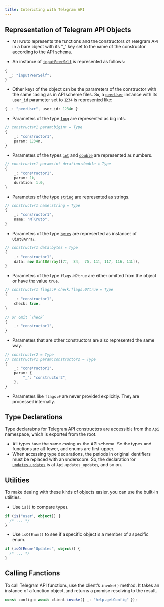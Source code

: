 ```yaml
---
title: Interacting with Telegram API
---
```


## Representation of Telegram API Objects

- MTKruto represents the functions and the constructors of Telegram API in a
  bare object with its "_" key set to the name of the constructor according to
  the API schema.

- An instance of
  [`inputPeerSelf`](https://core.telegram.org/constructor/inputPeerSelf) is
  represented as follows:

```ts
{
  _: "inputPeerSelf";
}
```

- Other keys of the object can be the parameters of the constructor with the
  same casing as in API scheme files. So, a
  [`peerUser`](https://core.telegram.org/constructor/inputPeerSelf) instance
  with its `user_id` parameter set to `1234` is represented like:

```ts
{ _: "peerUser", user_id: 1234n }
```

- Parameters of the type [`long`](https://core.telegram.org/type/long) are
  represented as big ints.

```ts
// constructor1 param:bigint = Type
{
    _: "constructor1",
    param: 1234n,
}
```

- Parameters of the types [`int`](https://core.telegram.org/type/int) and
  [`double`](https://core.telegram.org/type/double) are represented as numbers.

```ts
// constructor1 param:int duration:double = Type
{
    _: "constructor1",
    param: 10,
    duration: 1.0,
}
```

- Parameters of the type [`string`](https://core.telegram.org/type/string) are
  represented as strings.

```ts
// constructor1 name:string = Type
{
    _: "constructor1",
    name: "MTKruto",
}
```

- Parameters of the type [`bytes`](https://core.telegram.org/type/bytes) are
  represented as instances of `Uint8Array`.

```ts
// constructor1 data:bytes = Type
{
    _: "constructor1",
    data: new Uint8Array([77,  84,  75, 114, 117, 116, 111]),
}
```

- Parameters of the type `flags.N?true` are either omitted from the object or
  have the value `true`.

```ts
// constructor1 flags:# check:flags.0?true = Type
{
    _: "constructor1",
    check: true,
}

// or omit `check`
{
    _: "constructor1",
}
```

- Parameters that are other constructors are also represented the same way.

```ts
// constructor2 = Type
// constructor1 param:constructor2 = Type
{
    _: "constructor1",
    param: {
        "_": "constructor2",
    },
}
```

- Parameters like `flags:#` are never provided explicitly. They are processed
  internally.

## Type Declarations

Type declaraions for Telegram API constructors are accessible from the `Api`
namespace, which is exported from the root.

- All types have the same casing as the API schema. So the types and functions
  are all-lower, and enums are first-upper.
- When accessing type declarations, the periods in original identifiers must be
  replaced with an underscore. So, the declaration for
  [`updates.updates`](https://core.telegram.org/constructor/updates.update) is
  at `Api.updates_updates`, and so on.

## Utilities

To make dealing with these kinds of objects easier, you can use the built-in
utilities.

- Use `is()` to compare types.

```ts
if (is("user", object)) {
  /* ... */
}
```

- Use `isOfEnum()` to see if a specific object is a member of a specific enum.

```ts
if (isOfEnum("Updates", object)) {
  /* ... */
}
```

## Calling Functions

To call Telegram API functions, use the client's `invoke()` method. It takes an
instance of a function object, and returns a promise resolving to the result.

```ts
const config = await client.invoke({ _: "help.getConfig" });
```
